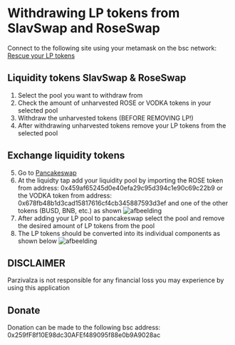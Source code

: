 # Withdrawing LP tokens from SlavSwap and RoseSwap

Connect to the following site using your metamask on the bsc network: [Rescue your LP tokens](https://parzivalza.github.io/Defi-Interface/#/)

Liquidity tokens SlavSwap & RoseSwap
------------------------------------
1. Select the pool you want to withdraw from
2. Check the amount of unharvested ROSE or VODKA tokens in your selected pool
3. Withdraw the unharvested tokens (BEFORE REMOVING LP!)
4. After withdrawing unharvested tokens remove your LP tokens from the selected pool

Exchange liquidity tokens
------------------------------------
5. Go to [Pancakeswap](https://pancakeswap.finance/)
6. At the liquidty tap add your liquidity pool by importing the ROSE token from address: 0x459af65245d0e40efa29c95d394c1e90c69c22b9
or the VODKA token from address: 0x678fb48b1d3cad15817616cf4cb345887593d3ef
and one of the other tokens (BUSD, BNB, etc.) as shown 
![afbeelding](https://user-images.githubusercontent.com/71760326/110769537-90065880-8258-11eb-8dc7-49e010759c02.png)
7. After adding your LP pool to pancakeswap select the pool and remove the desired amount of LP tokens from the pool
8. The LP tokens should be converted into its individual components as shown below
![afbeelding](https://user-images.githubusercontent.com/71760326/110769868-f25f5900-8258-11eb-9016-2fbde78c85e8.png)

DISCLAIMER
------------------------------------
Parzivalza is not responsible for any financial loss you may experience by using this application

Donate
------------------------------------
Donation can be made to the following bsc address: 0x259fF8f10E98dc30AFEf489095f88e0b9A9028ac

